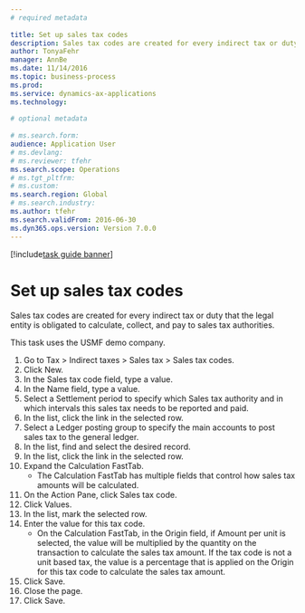 ```yaml
--- 
# required metadata 
 
title: Set up sales tax codes
description: Sales tax codes are created for every indirect tax or duty that the legal entity is obligated to calculate, collect, and pay to sales tax authorities. 
author: TonyaFehr 
manager: AnnBe 
ms.date: 11/14/2016
ms.topic: business-process 
ms.prod:  
ms.service: dynamics-ax-applications 
ms.technology:  
 
# optional metadata 
 
# ms.search.form:   
audience: Application User 
# ms.devlang:  
# ms.reviewer: tfehr 
ms.search.scope: Operations 
# ms.tgt_pltfrm:  
# ms.custom:  
ms.search.region: Global
# ms.search.industry: 
ms.author: tfehr 
ms.search.validFrom: 2016-06-30 
ms.dyn365.ops.version: Version 7.0.0 
---
```


[!include[task guide banner](../../includes/task-guide-banner.md)]

# Set up sales tax codes

Sales tax codes are created for every indirect tax or duty that the legal entity is obligated to calculate, collect, and pay to sales tax authorities.
This task uses the USMF demo company.


1. Go to Tax > Indirect taxes > Sales tax > Sales tax codes.
2. Click New.
3. In the Sales tax code field, type a value.
4. In the Name field, type a value.
5. Select a Settlement period to specify which Sales tax authority and in which intervals this sales tax needs to be reported and paid.
6. In the list, click the link in the selected row.
7. Select a Ledger posting group to specify the main accounts to post sales tax to the general ledger.
8. In the list, find and select the desired record.
9. In the list, click the link in the selected row.
10. Expand the Calculation FastTab.
    * The Calculation FastTab has multiple fields that control how sales tax amounts will be calculated.  
11. On the Action Pane, click Sales tax code.
12. Click Values.
13. In the list, mark the selected row.
14. Enter the value for this tax code.
    * On the Calculation FastTab, in the Origin field, if Amount per unit is selected, the value will be multiplied by the quantity on the transaction to calculate the sales tax amount.  If the tax code is not a unit based tax, the value is a percentage that is applied on the Origin for this tax code to calculate the sales tax amount.     
15. Click Save.
16. Close the page.
17. Click Save.

